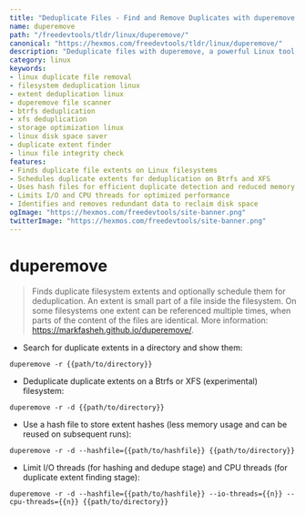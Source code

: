 ```yaml
---
title: "Deduplicate Files - Find and Remove Duplicates with duperemove | Online Free DevTools by Hexmos"
name: duperemove
path: "/freedevtools/tldr/linux/duperemove/"
canonical: "https://hexmos.com/freedevtools/tldr/linux/duperemove/"
description: "Deduplicate files with duperemove, a powerful Linux tool for finding and removing duplicate file extents. Optimize storage space effortlessly. Free online tool, no registration required."
category: linux
keywords:
- linux duplicate file removal
- filesystem deduplication linux
- extent deduplication linux
- duperemove file scanner
- btrfs deduplication
- xfs deduplication
- storage optimization linux
- linux disk space saver
- duplicate extent finder
- linux file integrity check
features:
- Finds duplicate file extents on Linux filesystems
- Schedules duplicate extents for deduplication on Btrfs and XFS
- Uses hash files for efficient duplicate detection and reduced memory usage
- Limits I/O and CPU threads for optimized performance
- Identifies and removes redundant data to reclaim disk space
ogImage: "https://hexmos.com/freedevtools/site-banner.png"
twitterImage: "https://hexmos.com/freedevtools/site-banner.png"
---
```


# duperemove

> Finds duplicate filesystem extents and optionally schedule them for deduplication.
> An extent is small part of a file inside the filesystem.
> On some filesystems one extent can be referenced multiple times, when parts of the content of the files are identical.
> More information: <https://markfasheh.github.io/duperemove/>.

- Search for duplicate extents in a directory and show them:

`duperemove -r {{path/to/directory}}`

- Deduplicate duplicate extents on a Btrfs or XFS (experimental) filesystem:

`duperemove -r -d {{path/to/directory}}`

- Use a hash file to store extent hashes (less memory usage and can be reused on subsequent runs):

`duperemove -r -d --hashfile={{path/to/hashfile}} {{path/to/directory}}`

- Limit I/O threads (for hashing and dedupe stage) and CPU threads (for duplicate extent finding stage):

`duperemove -r -d --hashfile={{path/to/hashfile}} --io-threads={{n}} --cpu-threads={{n}} {{path/to/directory}}`
